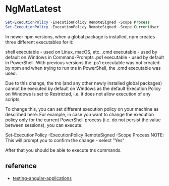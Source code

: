 # NgMatLatest

```powershell
Set-ExecutionPolicy -ExecutionPolicy RemoteSigned -Scope Process
Set-ExecutionPolicy -ExecutionPolicy RemoteSigned -Scope CurrentUser
```

In newer npm versions, when a global package is installed, npm creates three different executables for it:

shell executable - used on Linux, macOS, etc.
.cmd executable - used by default on Windows in Command-Prompts
.ps1 executable - used by default in PowerShell.
With previous versions the .ps1 executable was not created by npm and when trying to run tns in PowerShell, the .cmd executable was used.

Due to this change, the tns (and any other newly installed global packages) cannot be executed by default on Windows as the default Execution Policy on Windows is set to Restricted, i.e. it does not allow execution of any scripts.

To change this, you can set different execution policy on your machine as described here:
For example, in case you want to change the execution policy only for the current PowerShell process (i.e. do not persist the value between sessions), you can execute:

Set-ExecutionPolicy -ExecutionPolicy RemoteSigned -Scope Process
NOTE: This will prompt you to confirm the change - select "Yes"

After that you should be able to execute tns commands.

## reference

- [testing-angular-applications](https://github.com/testing-angular-applications/testing-angular-applications/tree/master/chapter06)